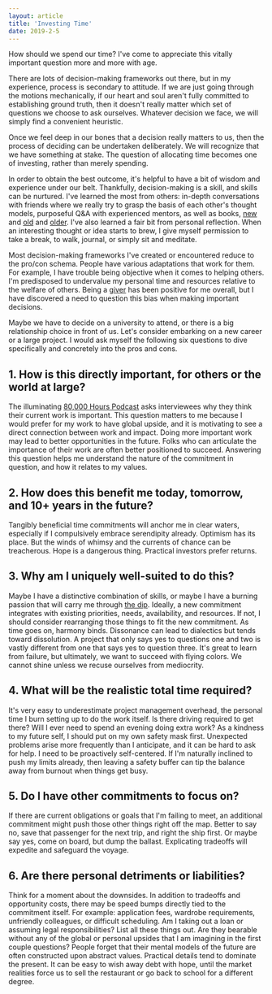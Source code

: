 ```yaml
---
layout: article
title: 'Investing Time'
date: 2019-2-5
---
```


How should we spend our time? I've come to appreciate this vitally important question more and more with age.

There are lots of decision-making frameworks out there, but in my experience, process is secondary to attitude. If we are just going through the motions mechanically, if our heart and soul aren't fully committed to establishing ground truth, then it doesn't really matter which set of questions we choose to ask ourselves. Whatever decision we face, we will simply find a convenient heuristic.

Once we feel deep in our bones that a decision really matters to us, then the process of deciding can be undertaken deliberately. We will recognize that we have something at stake. The question of allocating time becomes one of investing, rather than merely spending.

In order to obtain the best outcome, it's helpful to have a bit of wisdom and experience under our belt. Thankfully, decision-making is a skill, and skills can be nurtured. I've learned the most from others: in-depth conversations with friends where we really try to grasp the basis of each other's thought models, purposeful Q&A with experienced mentors, as well as books, <a href="https://megjay.com/the-defining-decade/" target="_blank">new</a> and <a href="https://www.amazon.com/Mans-Search-Meaning-Viktor-Frankl/dp/080701429X/" target="_blank">old</a> and <a href="http://classics.mit.edu/Antoninus/meditations.html" target="_blank">older</a>. I've also learned a fair bit from personal reflection. When an interesting thought or idea starts to brew, I give myself permission to take a break, to walk, journal, or simply sit and meditate.

Most decision-making frameworks I've created or encountered reduce to the pro/con schema. People have various adaptations that work for them. For example, I have trouble being objective when it comes to helping others. I'm predisposed to undervalue my personal time and resources relative to the welfare of  others. Being a <a href="http://www.adamgrant.net/give-and-take" target="_blank">giver</a> has been positive for me overall, but I have discovered a need to question this bias when making important decisions.

Maybe we have to decide on a university to attend, or there is a big relationship choice in front of us. Let's consider embarking on a new career or a large project. I would ask myself the following six questions to dive specifically and concretely into the pros and cons.

## 1. How is this directly important, for others or the world at large?

The illuminating <a href="https://80000hours.org/podcast/" target="_blank">80,000 Hours Podcast</a> asks interviewees why they think their current work is important. This question matters to me because I would prefer for my work to have global upside, and it is motivating to see a direct connection between work and impact. Doing more important work may lead to better opportunities in the future. Folks who can articulate the importance of their work are often better positioned to succeed. Answering this question helps me understand the nature of the commitment in question, and how it relates to my values.

## 2. How does this benefit me today, tomorrow, and 10+ years in the future?

Tangibly beneficial time commitments will anchor me in clear waters, especially if I compulsively embrace serendipity already. Optimism has its place. But the winds of whimsy and the currents of chance can be treacherous. Hope is a dangerous thing. Practical investors prefer returns.

## 3. Why am I uniquely well-suited to do this?

Maybe I have a distinctive combination of skills, or maybe I have a burning passion that will carry me through <a href="https://smile.amazon.com/Dip-Little-Book-Teaches-Stick/dp/1591841666/ref=sr_1_1?ie=UTF8&qid=1509722434&sr=8-1&keywords=the+dip+godin" target="_blank">the dip</a>. Ideally, a new commitment integrates with existing priorities, needs, availability, and resources. If not, I should consider rearranging those things to fit the new commitment. As time goes on, harmony binds. Dissonance can lead to dialectics but tends toward dissolution. A project that only says yes to questions one and two is vastly different from one that says yes to question three. It's great to learn from failure, but ultimately, we want to succeed with flying colors. We cannot shine unless we recuse ourselves from mediocrity.

## 4. What will be the realistic total time required?

It's very easy to underestimate project management overhead, the personal time I burn setting up to do the work itself. Is there driving required to get there? Will I ever need to spend an evening doing extra work? As a kindness to my future self, I should put on my own safety mask first. Unexpected problems arise more frequently than I anticipate, and it can be hard to ask for help. I need to be proactively self-centered. If I'm naturally inclined to push my limits already, then leaving a safety buffer can tip the balance away from burnout when things get busy.

## 5. Do I have other commitments to focus on?

If there are current obligations or goals that I'm failing to meet, an additional commitment might push those other things right off the map. Better to say no, save that passenger for the next trip, and right the ship first. Or maybe say yes, come on board, but dump the ballast. Explicating tradeoffs will expedite and safeguard the voyage.

## 6. Are there personal detriments or liabilities?

Think for a moment about the downsides. In addition to tradeoffs and opportunity costs, there may be speed bumps directly tied to the commitment itself. For example: application fees, wardrobe requirements, unfriendly colleagues, or difficult scheduling. Am I taking out a loan or assuming legal responsibilities? List all these things out. Are they bearable without any of the global or personal upsides that I am imagining in the first couple questions? People forget that their mental models of the future are often constructed upon abstract values. Practical details tend to dominate the present. It can be easy to wish away debt with hope, until the market realities force us to sell the restaurant or go back to school for a different degree.
